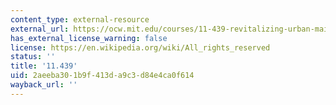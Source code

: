 ```yaml
---
content_type: external-resource
external_url: https://ocw.mit.edu/courses/11-439-revitalizing-urban-main-streets-hyde-jackson-square-roslindale-square-boston-spring-2005/
has_external_license_warning: false
license: https://en.wikipedia.org/wiki/All_rights_reserved
status: ''
title: '11.439'
uid: 2aeeba30-1b9f-413d-a9c3-d84e4ca0f614
wayback_url: ''
---
```

